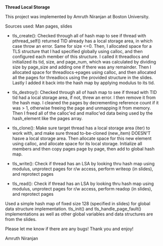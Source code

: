 ****Thread Local Storage****
  
This project was implemented by Amruth Niranjan at Boston University.

Sources used: Man pages, slides

- tls_create(): Checked through all of hash map to see if thread with pthread_self() returned TID already has a local storage area, in which case throw an error. Same for size <=0. Then, I allocated space for a TLS structure that I had specified globally using calloc, and then configured each member of this structure. I called it threadlocs and initialized its tid, size, and page_num, which was calculated by dividing size by page_size and adding one if there was any remainder. Then I allocated space for threadlocs->pages using calloc, and then allocated all the pages for threadlocs using the provided structure in the slides. Lastly I added it back into the hash map by applying modulus to its tid.

- tls_destroy():  Checked through all of hash map to see if thread with TID tid had a local storage area, if not, threw an error. I then remove it from the hash map. I cleaned the pages by decrementing reference count if it was > 1, otherwise freeing the page and unmapping it from memory. Then I freed all of the calloc'ed and malloc'ed data being used by the hash_element like the pages array.

- tls_clone(): Make sure target thread has a local storage area (iter) to work with, and make sure thread to-be-cloned (new_item) DOESN'T hasve a local storage area. Then allocate space for this new element using calloc, and allocate space for its local storage. Initialize all members and then copy pages page by page, then add to global hash map.

- tls_write(): Check if thread has an LSA by looking thru hash map using modulus, unprotect pages for r/w access, perform writeop (in slides), and reprotect pages

- tls_read(): Check if thread has an LSA by looking thru hash map using modulus, unprotect pages for r/w access, perform readop (in slides), and reprotect pages

Used a simple hash map of fixed size 128 (specified in slides) for global data structure implementation. tls_init() and tls_handle_page_fault() implementations as well as other global variables and data structures are from the slides.


Please let me know if there are any bugs! Thank you and enjoy!

Amruth Niranjan
